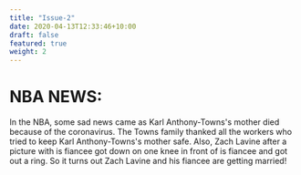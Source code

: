 ```yaml
---
title: "Issue-2"
date: 2020-04-13T12:33:46+10:00
draft: false
featured: true
weight: 2
---
```


# NBA NEWS:

In the NBA, some sad news came as Karl Anthony-Towns's mother died because of the coronavirus.  The Towns family thanked all the workers who tried to keep Karl Anthony-Towns's mother safe.
Also, Zach Lavine after a picture with is fiancee got down on one knee in front of is fiancee and got out a ring. 
So it turns out Zach Lavine and his fiancee are getting married!
